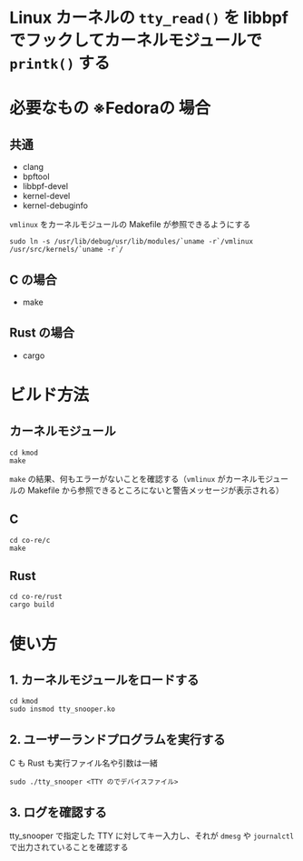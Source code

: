 Linux カーネルの `tty_read()` を libbpf でフックしてカーネルモジュールで `printk()` する
===

# 必要なもの ※Fedoraの 場合

## 共通

* clang
* bpftool
* libbpf-devel
* kernel-devel
* kernel-debuginfo

`vmlinux` をカーネルモジュールの Makefile が参照できるようにする

```
sudo ln -s /usr/lib/debug/usr/lib/modules/`uname -r`/vmlinux /usr/src/kernels/`uname -r`/
```

## C の場合

* make

## Rust の場合

* cargo

# ビルド方法

## カーネルモジュール

```
cd kmod
make
```

`make` の結果、何もエラーがないことを確認する（`vmlinux` がカーネルモジュールの Makefile から参照できるところにないと警告メッセージが表示される）

## C

```
cd co-re/c
make
```

## Rust

```
cd co-re/rust
cargo build
```

# 使い方

## 1. カーネルモジュールをロードする

```
cd kmod
sudo insmod tty_snooper.ko
```

## 2. ユーザーランドプログラムを実行する

C も Rust も実行ファイル名や引数は一緒

```
sudo ./tty_snooper <TTY のでデバイスファイル>
```

## 3. ログを確認する

tty_snooper で指定した TTY に対してキー入力し、それが `dmesg` や `journalctl` で出力されていることを確認する
